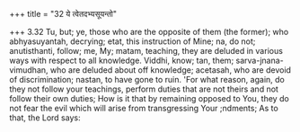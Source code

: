 +++
title = "32 ये त्वेतदभ्यसूयन्तो"

+++
3.32 Tu, but; ye, those who are the opposite of them (the former); who
abhyasuyantah, decrying; etat, this instruction of Mine; na, do not;
anutisthanti, follow; me, My; matam, teaching, they are deluded in
various ways with respect to all knowledge. Viddhi, know; tan, them;
sarva-jnana-vimudhan, who are deluded about off knowledge; acetasah, who
are devoid of discrimination; nastan, to have gone to ruin. 'For what
reason, again, do they not follow your teachings, perform duties that
are not theirs and not follow their own duties; How is it that by
remaining opposed to You, they do not fear the evil which will arise
from transgressing Your ;ndments; As to that, the Lord says:
